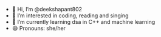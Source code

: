 - 👋 Hi, I’m @deekshapant802
- 👀 I’m interested in coding, reading and singing
- 🌱 I’m currently learning dsa in C++ and machine learning
- 😄 Pronouns: she/her
 

<!---
deekshapant802/deekshapant802 is a ✨ special ✨ repository because its `README.md` (this file) appears on your GitHub profile.
You can click the Preview link to take a look at your changes.
--->

